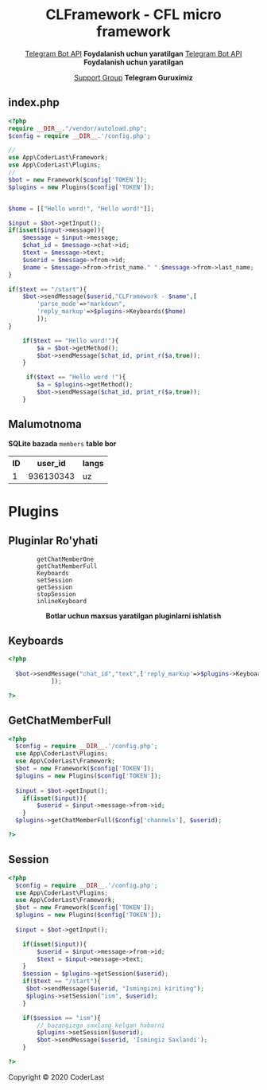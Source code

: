 <h1 align="center">CLFramework - CFL micro framework</h1>

<div align="center">

<a href="https://core.telegram.org/bots/api">Telegram Bot API</a> <b>Foydalanish uchun yaratilgan</b> 
[Telegram Bot API](https://core.telegram.org/bots/api) **Foydalanish uchun yaratilgan** 

[Support Group](https://Telegram.me/CLFramework) **Telegram Guruximiz** 
</div>



## index.php

```php
<?php
require __DIR__."/vendor/autoload.php";
$config = require __DIR__.'/config.php';

//
use App\CoderLast\Framework;
use App\CoderLast\Plugins;
//
$bot = new Framework($config['TOKEN']);
$plugins = new Plugins($config['TOKEN']);


$home = [["Hello word!", "Hello word!"]];

$input = $bot->getInput();
if(isset($input->message)){
	$message = $input->message;
	$chat_id = $message->chat->id;
	$text = $message->text;
	$userid	= $message->from->id;
	$name = $message->from->frist_name." ".$message->from->last_name;
}

if($text == "/start"){
	$bot->sendMessage($userid,"CLFramework - $name",[
		'parse_mode'=>"markdown",
		'reply_markup'=>$plugins->Keyboards($home)
		]);
}

    if($text == "Hello word!"){
        $a = $bot->getMethod();
        $bot->sendMessage($chat_id, print_r($a,true));
    }

     if($text == "Hello word !"){
        $a = $plugins->getMethod();
        $bot->sendMessage($chat_id, print_r($a,true));
    }
```

## Malumotnoma

**SQLite bazada** `members` **table bor** 
<table>
  <tr>
    <th>ID</th>
    <th>user_id</th>
    <th>langs</th>
  </tr>
  <tr>
    <td>1</td>
    <td>936130343</td>
    <td>uz</td>
  </tr>
</table>

# Plugins
## Pluginlar Ro'yhati

            getChatMemberOne
            getChatMemberFull
            Keyboards
            setSession
            getSession
            stopSession
            inlineKeyboard
 
<div align="center"><b>Botlar uchun maxsus yaratilgan pluginlarni ishlatish</b></div>

## Keyboards
```php
<?php
  
  $bot->sendMessage("chat_id","text",['reply_markup'=>$plugins->Keyboards($keyboard)
            ]);

?>
```

## GetChatMemberFull
```php
<?php
  $config = require __DIR__.'/config.php';
  use App\CoderLast\Plugins;
  use App\CoderLast\Framework;
  $bot = new Framework($config['TOKEN']);
  $plugins = new Plugins($config['TOKEN']);
   
  $input = $bot->getInput();
    if(isset($input)){
        $userid = $input->message->from->id;
    }
  $plugins->getChatMemberFull($config['channels'], $userid);

?>
```

## Session
```php
<?php
  $config = require __DIR__.'/config.php';
  use App\CoderLast\Plugins;
  use App\CoderLast\Framework;
  $bot = new Framework($config['TOKEN']);
  $plugins = new Plugins($config['TOKEN']);
   
  $input = $bot->getInput();

    if(isset($input)){
        $userid = $input->message->from->id;
        $text = $input->message->text;
    }
    $session = $plugins->getSession($userid);
    if($text == "/start"){
     $bot->sendMessage($userid, "Ismingizni kiriting");
     $plugins->setSession("ism", $userid);
    }

    if($session == "ism"){
        // bazangizga saxlang kelgan habarni
        $plugins->setSession($userid);
        $bot->sendMessage($userid, 'Ismingiz Saxlandi');
    }

?>
```

Copyright © 2020 CoderLast
